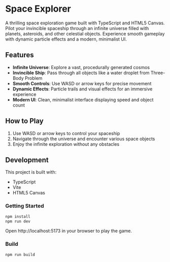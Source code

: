 # Space Explorer

A thrilling space exploration game built with TypeScript and HTML5 Canvas. Pilot your invincible spaceship through an infinite universe filled with planets, asteroids, and other celestial objects. Experience smooth gameplay with dynamic particle effects and a modern, minimalist UI.

## Features

- **Infinite Universe**: Explore a vast, procedurally generated cosmos
- **Invincible Ship**: Pass through all objects like a water droplet from Three-Body Problem
- **Smooth Controls**: Use WASD or arrow keys for precise movement
- **Dynamic Effects**: Particle trails and visual effects for an immersive experience
- **Modern UI**: Clean, minimalist interface displaying speed and object count

## How to Play

1. Use WASD or arrow keys to control your spaceship
2. Navigate through the universe and encounter various space objects
3. Enjoy the infinite exploration without any obstacles

## Development

This project is built with:
- TypeScript
- Vite
- HTML5 Canvas

### Getting Started

```bash
npm install
npm run dev
```

Open http://localhost:5173 in your browser to play the game.

### Build

```bash
npm run build
```
